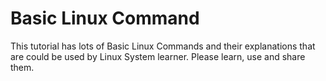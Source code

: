 # Basic Linux Command
This tutorial has lots of Basic Linux Commands and their explanations that are could be used by Linux System learner. 
Please learn, use and share them.

